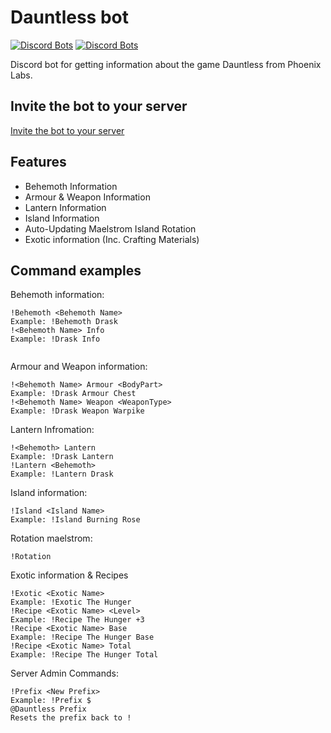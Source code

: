 # Dauntless bot
[![Discord Bots](https://discordbots.org/api/widget/status/458254594674393101.svg)](https://discordbots.org/bot/458254594674393101) [![Discord Bots](https://discordbots.org/api/widget/servers/458254594674393101.svg)](https://discordbots.org/bot/458254594674393101)

Discord bot for getting information about the game Dauntless from Phoenix Labs.
## Invite the bot to your server
[Invite the bot to your server](https://discordapp.com/api/oauth2/authorize?client_id=458254594674393101&permissions=388160&scope=bot)
## Features
* Behemoth Information
* Armour & Weapon Information
* Lantern Information
* Island Information
* Auto-Updating Maelstrom Island Rotation
* Exotic information (Inc. Crafting Materials)
 
## Command examples
Behemoth information:
```
!Behemoth <Behemoth Name>
Example: !Behemoth Drask
!<Behemoth Name> Info
Example: !Drask Info
 
```
Armour and Weapon information:
```
!<Behemoth Name> Armour <BodyPart>
Example: !Drask Armour Chest
!<Behemoth Name> Weapon <WeaponType>
Example: !Drask Weapon Warpike
```
Lantern Infromation:
```
!<Behemoth> Lantern
Example: !Drask Lantern
!Lantern <Behemoth>
Example: !Lantern Drask
```
Island information:
```
!Island <Island Name>
Example: !Island Burning Rose
```
Rotation maelstrom:
```
!Rotation
```
Exotic information & Recipes
```
!Exotic <Exotic Name>
Example: !Exotic The Hunger
!Recipe <Exotic Name> <Level>
Example: !Recipe The Hunger +3
!Recipe <Exotic Name> Base
Example: !Recipe The Hunger Base
!Recipe <Exotic Name> Total
Example: !Recipe The Hunger Total
```
Server Admin Commands:
```
!Prefix <New Prefix>
Example: !Prefix $
@Dauntless Prefix
Resets the prefix back to !
```
